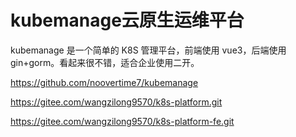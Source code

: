 # kubemanage云原生运维平台

kubemanage 是一个简单的 K8S 管理平台，前端使用 vue3，后端使用 gin+gorm。看起来很不错，适合企业使用二开。

https://github.com/noovertime7/kubemanage





https://gitee.com/wangzilong9570/k8s-platform.git


https://gitee.com/wangzilong9570/k8s-platform-fe.git